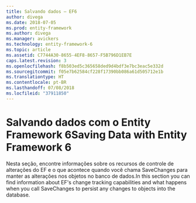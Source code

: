 ```yaml
---
title: Salvando dados – EF6
author: divega
ms.date: 2018-07-05
ms.prod: entity-framework
ms.author: divega
ms.manager: avickers
ms.technology: entity-framework-6
ms.topic: article
ms.assetid: C7744A30-8655-4EF8-8657-F5B796D1EB7E
caps.latest.revision: 3
ms.openlocfilehash: f8b503ed5c365658ded9d4bdf3e7bc3eac5e332d
ms.sourcegitcommit: f05e7b62584cf228f17390bb086a61d505712e1b
ms.translationtype: HT
ms.contentlocale: pt-BR
ms.lasthandoff: 07/08/2018
ms.locfileid: "37911850"
---
```

# <a name="saving-data-with-entity-framework-6"></a><span data-ttu-id="f2d96-102">Salvando dados com o Entity Framework 6</span><span class="sxs-lookup"><span data-stu-id="f2d96-102">Saving Data with Entity Framework 6</span></span>

<span data-ttu-id="f2d96-103">Nesta seção, encontre informações sobre os recursos de controle de alterações do EF e o que acontece quando você chama SaveChanges para manter as alterações nos objetos no banco de dados.</span><span class="sxs-lookup"><span data-stu-id="f2d96-103">In this section you can find information about EF's change tracking capabilities and what happens when you call SaveChanges to persist any changes to objects into the database.</span></span>
